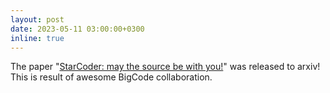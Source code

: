 ```yaml
---
layout: post
date: 2023-05-11 03:00:00+0300
inline: true
---
```


The paper "[StarCoder: may the source be with you!](https://arxiv.org/abs/2305.06161)" was released to arxiv! This is result of awesome BigCode collaboration.
